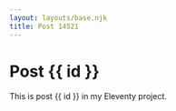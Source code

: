 ```yaml
---
layout: layouts/base.njk
title: Post 14521
---
```


# Post {{ id }}

This is post {{ id }} in my Eleventy project.
